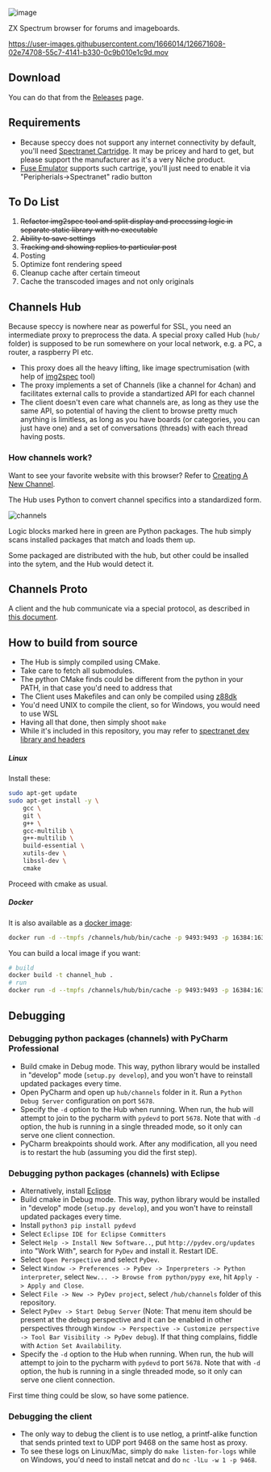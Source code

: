 ![image](https://user-images.githubusercontent.com/1666014/126013799-b499d24f-88e2-42b0-8d3d-c77991c4f9ac.png)

ZX Spectrum browser for forums and imageboards.

https://user-images.githubusercontent.com/1666014/126671608-02e74708-55c7-4141-b330-0c9b010e1c9d.mov

## Download

You can do that from the [Releases](https://github.com/the-channels/channels/releases) page.

## Requirements
* Because speccy does not support any internet connectivity by default, you'll need [Spectranet Cartridge](https://www.bytedelight.com/?page_id=3515). It may be pricey and hard to get, but please support the manufacturer as it's a very Niche product.
* [Fuse Emulator](http://fuse-emulator.sourceforge.net/) supports such cartrige, you'll just need to enable it via "Peripherials->Spectranet" radio button

## To Do List
1. ~~Refactor img2spec tool and split display and processing logic in separate static
   library with no executable~~
2. ~~Ability to save settings~~
3. ~~Tracking and showing replies to particular post~~
4. Posting
5. Optimize font rendering speed
6. Cleanup cache after certain timeout
7. Cache the transcoded images and not only originals

## Channels Hub
Because speccy is nowhere near as powerful for SSL, you need an intermediate proxy to preprocess the data.
A special proxy called Hub (`hub/` folder) is supposed to be run somewhere on your local network, e.g. a PC, a router, a raspberry PI etc.

* This proxy does all the heavy lifting, like image spectrumisation (with help of [img2spec](https://github.com/the-channels/img2spec) tool)
* The proxy implements a set of Channels (like a channel for 4chan) and facilitates external calls to provide a standartized API for each channel
* The client doesn't even care what channels are, as long as they use the same API, so potential of having the client to browse pretty much anything is limitless, as long as you have boards (or categories, you can just have one) and a set of conversations (threads) with each thread having posts.

### How channels work?

Want to see your favorite website with this browser? Refer to [Creating A New Channel](NewChannel.md).

The Hub uses Python to convert channel specifics into
a standardized form.

![channels](https://user-images.githubusercontent.com/1666014/127716547-670110c4-4c16-47a9-8a72-954963ec54fc.png)

Logic blocks marked here in green are Python packages.
The hub simply scans installed packages that match and loads them up.

Some packaged are distributed with the hub, but other could be insalled into the sytem,
and the Hub would detect it. 

## Channels Proto
A client and the hub communicate via a special protocol, as described in [this document](./proto/Readme.md).

## How to build from source
* The Hub is simply compiled using CMake. 
* Take care to fetch all submodules.
* The python CMake finds could be different from the python in your PATH, in that case you'd need to address that
* The Client uses Makefiles and can only be compiled using [z88dk](https://github.com/z88dk/z88dk)
* You'd need UNIX to compile the client, so for Windows, you would need to use WSL
* Having all that done, then simply shoot `make`
* While it's included in this repository, 
  you may refer to [spectranet dev library and headers](https://github.com/spectrumero/spectranet)

##### Linux
Install these:
```bash
sudo apt-get update
sudo apt-get install -y \
    gcc \
    git \
    g++ \
    gcc-multilib \
    g++-multilib \
    build-essential \
    xutils-dev \
    libssl-dev \
    cmake
```
Proceed with cmake as usual.

##### Docker
It is also available as a [docker image](https://hub.docker.com/r/desertkun/channels-hub):
```bash
docker run -d --tmpfs /channels/hub/bin/cache -p 9493:9493 -p 16384:16384/udp -it desertkun/channels-hub:latest
```
You can build a local image if you want:
```bash
# build
docker build -t channel_hub .
# run
docker run -d --tmpfs /channels/hub/bin/cache -p 9493:9493 -p 16384:16384/udp -it channel_hub
```

## Debugging

### Debugging python packages (channels) with PyCharm Professional

* Build cmake in Debug mode. This way, python library would be installed in
  "develop" mode (`setup.py develop`), and you won't have to reinstall updated
  packages every time.
* Open PyCharm and open up `hub/channels` folder in it. Run a `Python Debug Server`
  configuration on port `5678`.
* Specify the `-d` option to the Hub when running. When run, the hub will
  attempt to join to the pycharm with `pydevd` to port `5678`.
  Note that with `-d` option, the hub is running in a single threaded mode, so
  it only can serve one client connection.
* PyCharm breakpoints should work. After any modification, all you need is to
  restart the hub (assuming you did the first step).
  
### Debugging python packages (channels) with Eclipse

* Alternatively, install [Eclipse](https://www.eclipse.org/downloads/packages/installer)
* Build cmake in Debug mode. This way, python library would be installed in
  "develop" mode (`setup.py develop`), and you won't have to reinstall updated
  packages every time.
* Install `python3 pip install pydevd`
* Select `Eclipse IDE for Eclipse Committers`
* Select `Help -> Install New Software..`, put `http://pydev.org/updates` into "Work With",
  search for `PyDev` and install it. Restart IDE.
* Select `Open Perspective` and select `PyDev`.
* Select `Window -> Preferences -> PyDev -> Inperpreters -> Python interpreter`,
  select `New... -> Browse from python/pypy exe`, hit `Apply -> Apply and Close`.
* Select `File -> New -> PyDev project`, select `/hub/channels` folder of this repository.
* Select `PyDev -> Start Debug Server` (Note: That menu item should be present at the debug perspective and it can be enabled 
  in other perspectives through `Window -> Perspective -> Customize perspective -> Tool Bar Visibility -> PyDev debug`).
  If that thing complains, fiddle with `Action Set Availability`.
* Specify the `-d` option to the Hub when running. When run, the hub will
  attempt to join to the pycharm with `pydevd` to port `5678`.
  Note that with `-d` option, the hub is running in a single threaded mode, so
  it only can serve one client connection.
  
First time thing could be slow, so have some patience.

### Debugging the client

* The only way to debug the client is to use netlog, a printf-alike function that
sends printed text to UDP port 9468 on the same host as proxy.
* To see these logs on Linux/Mac, simply do `make listen-for-logs` while
on Windows, you'd need to install netcat and do `nc -lLu -w 1 -p 9468`.

